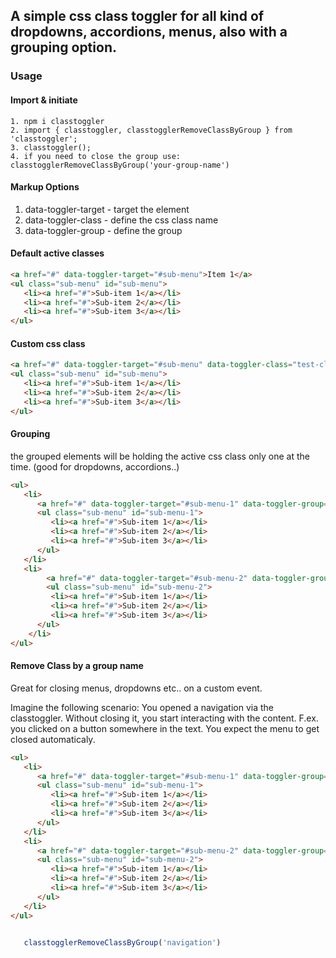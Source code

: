 ## A simple css class toggler for all kind of dropdowns, accordions, menus, also with a grouping option.

### Usage

#### Import & initiate

```
1. npm i classtoggler
2. import { classtoggler, classtogglerRemoveClassByGroup } from 'classtoggler';
3. classtoggler();
4. if you need to close the group use: classtogglerRemoveClassByGroup('your-group-name')
```

#### Markup Options
1. data-toggler-target - target the element
2. data-toggler-class - define the css class name
3. data-toggler-group - define the group

#### Default active classes

```html
<a href="#" data-toggler-target="#sub-menu">Item 1</a>
<ul class="sub-menu" id="sub-menu">
   <li><a href="#">Sub-item 1</a></li>
   <li><a href="#">Sub-item 2</a></li>
   <li><a href="#">Sub-item 3</a></li>
</ul>
```

#### Custom css class

```html
<a href="#" data-toggler-target="#sub-menu" data-toggler-class="test-class">Item 1</a>
<ul class="sub-menu" id="sub-menu">
   <li><a href="#">Sub-item 1</a></li>
   <li><a href="#">Sub-item 2</a></li>
   <li><a href="#">Sub-item 3</a></li>
</ul>
```

#### Grouping

the grouped elements will be holding the active css class only one at the time. (good for dropdowns, accordions..)

```html
<ul>
   <li>
      <a href="#" data-toggler-target="#sub-menu-1" data-toggler-group="navigation">Item 1</a>
      <ul class="sub-menu" id="sub-menu-1">
         <li><a href="#">Sub-item 1</a></li>
         <li><a href="#">Sub-item 2</a></li>
         <li><a href="#">Sub-item 3</a></li>
      </ul>
   </li>
   <li>
		<a href="#" data-toggler-target="#sub-menu-2" data-toggler-group="navigation">Item 2</a>
		<ul class="sub-menu" id="sub-menu-2">
         <li><a href="#">Sub-item 1</a></li>
         <li><a href="#">Sub-item 2</a></li>
         <li><a href="#">Sub-item 3</a></li>
      </ul>
	</li>
</ul>
```

#### Remove Class by a group name

Great for closing menus, dropdowns etc.. on a custom event.

Imagine the following scenario: You opened a navigation via the classtoggler. Without closing it, you start interacting with the content. F.ex. you clicked on a button somewhere in the text. You expect the menu to get closed automaticaly.

```html
<ul>
   <li>
      <a href="#" data-toggler-target="#sub-menu-1" data-toggler-group="navigation">Item 1</a>
      <ul class="sub-menu" id="sub-menu-1">
         <li><a href="#">Sub-item 1</a></li>
         <li><a href="#">Sub-item 2</a></li>
         <li><a href="#">Sub-item 3</a></li>
      </ul>
   </li>
   <li>
      <a href="#" data-toggler-target="#sub-menu-2" data-toggler-group="navigation">Item 2</a>
      <ul class="sub-menu" id="sub-menu-2">
         <li><a href="#">Sub-item 1</a></li>
         <li><a href="#">Sub-item 2</a></li>
         <li><a href="#">Sub-item 3</a></li>
      </ul>
   </li>
</ul>
```

```javascript

   classtogglerRemoveClassByGroup('navigation')

```
